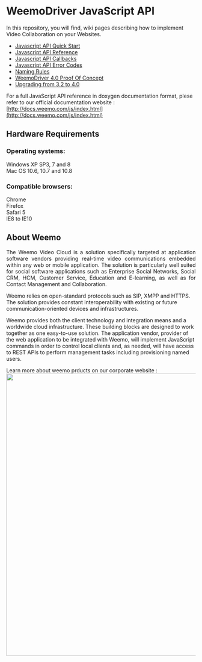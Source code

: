 # WeemoDriver JavaScript API


In this repository, you will find, wiki pages describing how to implement Video Collaboration on your Websites.

- [Javascript API Quick Start](https://github.com/weemo/Release-4.0/wiki/Javascript-API---Quick-start)
- [Javascript API Reference](https://github.com/weemo/JavaScript-API/wiki/Javascript-API-Reference)
- [Javascript API Callbacks](https://github.com/weemo/JavaScript-API/wiki/Javascript-API-CAllbacks)
- [Javascript API Error Codes](https://github.com/weemo/JavaScript-API/wiki/Javascript-API-Error-Codes)
- [Naming Rules](https://github.com/weemo/JavaScript-API/wiki/Naming-Rules)
- [WeemoDriver 4.0 Proof Of Concept](https://github.com/weemo/JavaScript-API/wiki/JavaScript-API-Proof-of-Concept)
- [Upgrading from 3.2 to 4.0](https://github.com/weemo/JavaScript-API/wiki/Upgrade-3.2-to-4.0)

For a full JavaScript API reference in doxygen documentation format, plese refer to our official documentation website : [http://docs.weemo.com/js/index.html](http://docs.weemo.com/js/index.html)


## Hardware Requirements

### Operating systems:
Windows XP SP3, 7 and 8<br/>
Mac OS 10.6, 10.7 and 10.8


### Compatible browsers:
Chrome <br/>
Firefox <br/>
Safari 5 <br/>
IE8 to IE10


## About Weemo

<p align="justify">
The Weemo Video Cloud is a solution specifically targeted at application software vendors providing real-time video communications embedded within any web or mobile application. The solution is particularly well suited for social software applications such as Enterprise Social Networks, Social CRM, HCM, Customer Service, Education and E-learning, as well as for Contact Management and Collaboration.
</p>
<p align="justify">

Weemo relies on open-standard protocols such as SIP, XMPP and HTTPS. The solution provides constant interoperability with existing or future communication-oriented devices and infrastructures.
</p>
<p align="justify">

Weemo provides both the client technology and integration means and a worldwide cloud infrastructure. These building blocks are designed to work together as one easy-to-use solution. The application vendor, provider of the web application to be integrated with Weemo, will implement JavaScript commands in order to control local clients and, as needed, will have access to REST APIs to perform management tasks including provisioning named users.
</p>

Learn more about weemo prducts on our corporate website : 
<a href="http://www.weemo.com">
<img src="http://docs.weemo.com/img/website_shot.png" width="750px" />
</a>
